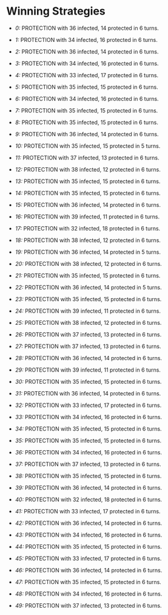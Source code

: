 # Winning Strategies

* _0:_ PROTECTION with 36 infected, 14 protected in 6 turns.


* _1:_ PROTECTION with 34 infected, 16 protected in 6 turns.


* _2:_ PROTECTION with 36 infected, 14 protected in 6 turns.


* _3:_ PROTECTION with 34 infected, 16 protected in 6 turns.


* _4:_ PROTECTION with 33 infected, 17 protected in 6 turns.


* _5:_ PROTECTION with 35 infected, 15 protected in 6 turns.


* _6:_ PROTECTION with 34 infected, 16 protected in 6 turns.


* _7:_ PROTECTION with 35 infected, 15 protected in 6 turns.


* _8:_ PROTECTION with 35 infected, 15 protected in 6 turns.


* _9:_ PROTECTION with 36 infected, 14 protected in 6 turns.


* _10:_ PROTECTION with 35 infected, 15 protected in 5 turns.


* _11:_ PROTECTION with 37 infected, 13 protected in 6 turns.


* _12:_ PROTECTION with 38 infected, 12 protected in 6 turns.


* _13:_ PROTECTION with 35 infected, 15 protected in 6 turns.


* _14:_ PROTECTION with 35 infected, 15 protected in 6 turns.


* _15:_ PROTECTION with 36 infected, 14 protected in 6 turns.


* _16:_ PROTECTION with 39 infected, 11 protected in 6 turns.


* _17:_ PROTECTION with 32 infected, 18 protected in 6 turns.


* _18:_ PROTECTION with 38 infected, 12 protected in 6 turns.


* _19:_ PROTECTION with 36 infected, 14 protected in 5 turns.


* _20:_ PROTECTION with 38 infected, 12 protected in 6 turns.


* _21:_ PROTECTION with 35 infected, 15 protected in 6 turns.


* _22:_ PROTECTION with 36 infected, 14 protected in 5 turns.


* _23:_ PROTECTION with 35 infected, 15 protected in 6 turns.


* _24:_ PROTECTION with 39 infected, 11 protected in 6 turns.


* _25:_ PROTECTION with 38 infected, 12 protected in 6 turns.


* _26:_ PROTECTION with 37 infected, 13 protected in 6 turns.


* _27:_ PROTECTION with 37 infected, 13 protected in 6 turns.


* _28:_ PROTECTION with 36 infected, 14 protected in 6 turns.


* _29:_ PROTECTION with 39 infected, 11 protected in 6 turns.


* _30:_ PROTECTION with 35 infected, 15 protected in 6 turns.


* _31:_ PROTECTION with 36 infected, 14 protected in 6 turns.


* _32:_ PROTECTION with 33 infected, 17 protected in 6 turns.


* _33:_ PROTECTION with 34 infected, 16 protected in 6 turns.


* _34:_ PROTECTION with 35 infected, 15 protected in 6 turns.


* _35:_ PROTECTION with 35 infected, 15 protected in 6 turns.


* _36:_ PROTECTION with 34 infected, 16 protected in 6 turns.


* _37:_ PROTECTION with 37 infected, 13 protected in 6 turns.


* _38:_ PROTECTION with 35 infected, 15 protected in 6 turns.


* _39:_ PROTECTION with 36 infected, 14 protected in 6 turns.


* _40:_ PROTECTION with 32 infected, 18 protected in 6 turns.


* _41:_ PROTECTION with 33 infected, 17 protected in 6 turns.


* _42:_ PROTECTION with 36 infected, 14 protected in 6 turns.


* _43:_ PROTECTION with 34 infected, 16 protected in 6 turns.


* _44:_ PROTECTION with 35 infected, 15 protected in 6 turns.


* _45:_ PROTECTION with 33 infected, 17 protected in 6 turns.


* _46:_ PROTECTION with 36 infected, 14 protected in 6 turns.


* _47:_ PROTECTION with 35 infected, 15 protected in 6 turns.


* _48:_ PROTECTION with 34 infected, 16 protected in 6 turns.


* _49:_ PROTECTION with 37 infected, 13 protected in 6 turns.


